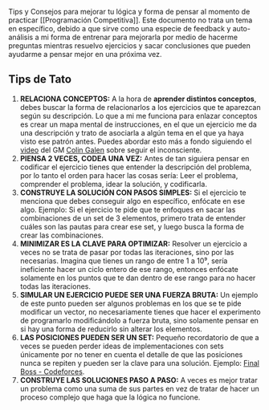 Tips y Consejos para mejorar tu lógica y forma de pensar al momento de practicar [[Programación Competitiva]]. Este documento no trata un tema en específico, debido a que sirve como una especie de feedback y auto-análisis a mi forma de entrenar para mejorarla por medio de hacerme preguntas mientras resuelvo ejercicios y sacar conclusiones que pueden ayudarme a pensar mejor en una próxima vez.
## Tips de Tato

1. **RELACIONA CONCEPTOS:** A la hora de **aprender distintos conceptos**, debes buscar la forma de relacionarlos a los ejercicios que te aparezcan según su descripción. Lo que a mi me funciona para enlazar conceptos es crear un mapa mental de instrucciones, en el que un ejercicio me da una descripción y trato de asociarla a algún tema en el que ya haya visto ese patrón antes. Puedes abordar esto más a fondo siguiendo el [video](https://youtu.be/1f6N2UrCK6o?si=6E4Z1sRmXlgMoyqV) del GM [Colin Galen](https://www.youtube.com/@ColinGalen) sobre seguir el inconsciente.
2. **PIENSA 2 VECES, CODEA UNA VEZ:** Antes de tan siguiera pensar en codificar el ejercicio tienes que entender la descripción del problema, por lo tanto el orden para hacer las cosas sería: Leer el problema, comprender el problema, idear la solución, y codificarla.
3. **CONSTRUYE LA SOLUCIÓN CON PASOS SIMPLES:** Si el ejercicio te menciona que debes conseguir algo en específico, enfócate en ese algo. 
	Ejemplo: Si el ejercicio te pide que te enfoques en sacar las combinaciones de un set de 3 elementos, primero trata de entender cuáles son las pautas para crear ese set, y luego busca la forma de crear las combinaciones.
4. **MINIMIZAR ES LA CLAVE PARA OPTIMIZAR:** Resolver un ejercicio a veces no se trata de pasar por todas las iteraciones, sino por las necesarias. Imagina que tienes un rango de entre 1 a 10⁹, sería ineficiente hacer un ciclo entero de ese rango, entonces enfócate solamente en los puntos que te dan dentro de ese rango para no hacer todas las iteraciones.
5. **SIMULAR UN EJERCICIO PUEDE SER UNA FUERZA BRUTA:** Un ejemplo de este punto pueden ser algunos problemas en los que se te pide modificar un vector, no necesariamente tienes que hacer el experimento de programarlo modificándolo a fuerza bruta, sino solamente pensar en si hay una forma de reducirlo sin alterar los elementos.
6. **LAS POSICIONES PUEDEN SER UN SET:** Pequeño recordatorio de que a veces se pueden perder ideas de implementaciones con sets únicamente por no tener en cuenta el detalle de que las posiciones nunca se repiten y pueden ser la clave para una solución. Ejemplo: [Final Boss - Codeforces](https://codeforces.com/contest/1985/problem/F). 
7. **CONSTRUYE LAS SOLUCIONES PASO A PASO:** A veces es mejor tratar un problema como una suma de sus partes en vez de tratar de hacer un proceso complejo que haga que la lógica no funcione.
 